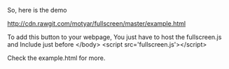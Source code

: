 So, here is the demo 


http://cdn.rawgit.com/motyar/fullscreen/master/example.html


To add this button to your webpage, You just have to host the fullscreen.js and 
Include just before &lt;/body&gt;
&lt;script src='fullscreen.js'&gt;&lt;/script&gt;

Check the example.html for more.
